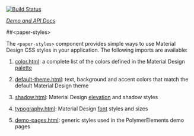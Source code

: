 
<!---

This README is automatically generated from the comments in these files:
color.html  default-theme.html  paper-styles-classes.html  paper-styles.html  shadow.html  typography.html

Edit those files, and our readme bot will duplicate them over here!
Edit this file, and the bot will squash your changes :)

-->

[![Build Status](https://travis-ci.org/PolymerElements/paper-styles.svg?branch=master)](https://travis-ci.org/PolymerElements/paper-styles)

_[Demo and API Docs](https://elements.polymer-project.org/elements/paper-styles)_


##&lt;paper-styles&gt;


The `<paper-styles>` component provides simple ways to use Material Design CSS styles
in your application. The following imports are available:

1. [color.html](https://github.com/PolymerElements/paper-styles/blob/master/color.html):
a complete list of the colors defined in the Material Design [palette](https://www.google.com/design/spec/style/color.html)

2. [default-theme.html](https://github.com/PolymerElements/paper-styles/blob/master/default-theme.html): text,
background and accent colors that match the default Material Design theme

3. [shadow.html](https://github.com/PolymerElements/paper-styles/blob/master/shadow.html): Material Design
[elevation](https://www.google.com/design/spec/what-is-material/elevation-shadows.html) and shadow styles

4. [typography.html](https://github.com/PolymerElements/paper-styles/blob/master/typography.html):
Material Design [font](http://www.google.com/design/spec/style/typography.html#typography-styles) styles and sizes

5. [demo-pages.html](https://github.com/PolymerElements/paper-styles/blob/master/demo-pages.html): generic styles
used in the PolymerElements demo pages


